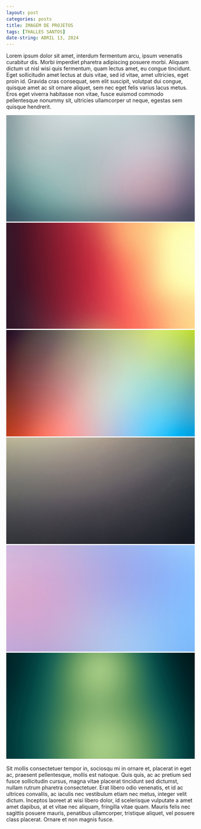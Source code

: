 ```yaml
---
layout: post
categories: posts
title: IMAGEM DE PROJETOS
tags: [THALLES SANTOS]
date-string: ABRIL 13, 2024
---
```

<script src="//ajax.googleapis.com/ajax/libs/jquery/1.9.1/jquery.min.js"></script>
<script>window.jQuery || document.write('<script src="_/js/libs/jquery-1.9.1.min.js"><\/script>')</script>

Lorem ipsum dolor sit amet, interdum fermentum arcu, ipsum venenatis curabitur dis. Morbi imperdiet pharetra adipiscing posuere morbi. Aliquam dictum ut nisl wisi quis fermentum, quam lectus amet, eu congue tincidunt. Eget sollicitudin amet lectus at duis vitae, sed id vitae, amet ultricies, eget proin id. Gravida cras consequat, sem elit suscipit, volutpat dui congue, quisque amet ac sit ornare aliquet, sem nec eget felis varius lacus metus. Eros eget viverra habitasse non vitae, fusce euismod commodo pellentesque nonummy sit, ultricies ullamcorper ut neque, egestas sem quisque hendrerit.

<center>
    <div class="photoset-grid-custom" data-layout="213">
        <img src="/images/2016-11-19/abstract-1.jpg">
        <img src="/images/2016-11-19/abstract-2.jpg">
        <img src="/images/2016-11-19/abstract-3.jpg">
        <img src="/images/2016-11-19/abstract-4.jpg">
        <img src="/images/2016-11-19/abstract-5.jpg">
        <img src="/images/2016-11-19/abstract-6.jpg">
    </div>
</center>

 Sit mollis consectetuer tempor in, sociosqu mi in ornare et, placerat in eget ac, praesent pellentesque, mollis est natoque. Quis quis, ac ac pretium sed fusce sollicitudin cursus, magna vitae placerat tincidunt sed dictumst, nullam rutrum pharetra consectetuer. Erat libero odio venenatis, et id ac ultrices convallis, ac iaculis nec vestibulum etiam nec metus, integer velit dictum. Inceptos laoreet at wisi libero dolor, id scelerisque vulputate a amet amet dapibus, at et vitae nec aliquam, fringilla vitae quam. Mauris felis nec sagittis posuere mauris, penatibus ullamcorper, tristique aliquet, vel posuere class placerat. Ornare et non magnis fusce.

<script src="/assets/js/jquery.photoset-grid.js"></script>

<script type="text/javascript">
    $('.photoset-grid-custom').photosetGrid({
    // Set the gutter between columns and rows
    gutter: '5px',
  
    // Wrap the images in links
    highresLinks: true,
  
    // Asign a common rel attribute
    rel: 'print-gallery',

    onInit: function(){},
    
    onComplete: function(){
        // Show the grid after it renders
        $('.photoset-grid-custom').attr('style', '');
    }
});
</script>